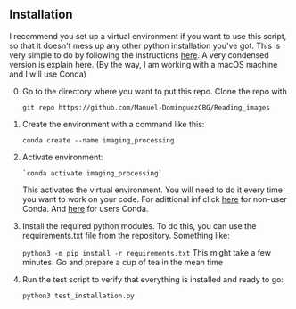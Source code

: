  

## Installation

I recommend you set up a virtual environment if you want to use this script, so that it doesn't mess up any other python installation you've got. This is very simple to do by following the instructions [here](https://docs.python.org/3/tutorial/venv.html). A very condensed version is explain here.
(By the way, I am working with a macOS machine and I will use Conda)

0. Go to the directory where you want to put this repo. Clone the repo with

	`git repo https://github.com/Manuel-DominguezCBG/Reading_images`

1. Create the environment with a command like this:  

    `conda create --name imaging_processing`

2. Activate environment:

       `conda activate imaging_processing`

    This activates the virtual environment. You will need to do it every time you want to work on your code. For adittional inf click [here](https://docs.python.org/3/library/venv.html) for non-user Conda. And [here](https://docs.conda.io/projects/conda/en/latest/user-guide/tasks/manage-environments.html) for users Conda. 
     

3. Install the required python modules. To do this, you can use the requirements.txt file from the repository. Something like:

    `python3 -m pip install -r requirements.txt`
    This might take a few minutes. Go and prepare a cup of tea in the mean time 

4. Run the test script to verify that everything is installed and ready to go:
    
    `python3 test_installation.py`

